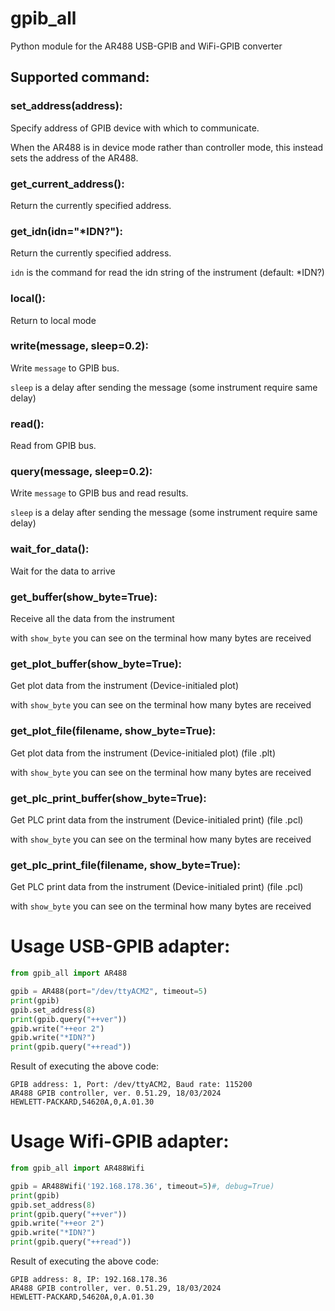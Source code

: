 # gpib_all
Python module for the AR488 USB-GPIB and WiFi-GPIB converter

## Supported command:
### set_address(address):
Specify address of GPIB device with which to communicate.

When the AR488 is in device mode rather than controller mode, this instead sets the address of the AR488.

### get_current_address():
Return the currently specified address.

### get_idn(idn="*IDN?"):
Return the currently specified address.

`idn` is the command for read the idn string of the instrument (default: *IDN?)

### local():
Return to local mode

### write(message, sleep=0.2):
Write `message` to GPIB bus.

`sleep` is a delay after sending the message (some instrument require same delay)

### read():
Read from GPIB bus.

### query(message, sleep=0.2):
Write `message` to GPIB bus and read results.

`sleep` is a delay after sending the message (some instrument require same delay)

### wait_for_data():
Wait for the data to arrive

### get_buffer(show_byte=True):
Receive all the data from the instrument

with `show_byte` you can see on the terminal how many bytes are received

### get_plot_buffer(show_byte=True):
Get plot data from the instrument (Device-initialed plot)

with `show_byte` you can see on the terminal how many bytes are received

### get_plot_file(filename, show_byte=True):
Get plot data from the instrument (Device-initialed plot) (file .plt)

with `show_byte` you can see on the terminal how many bytes are received

### get_plc_print_buffer(show_byte=True):
Get PLC print data from the instrument (Device-initialed print) (file .pcl)

with `show_byte` you can see on the terminal how many bytes are received

### get_plc_print_file(filename, show_byte=True):
Get PLC print data from the instrument (Device-initialed print) (file .pcl)

with `show_byte` you can see on the terminal how many bytes are received

# Usage USB-GPIB adapter:
```python
from gpib_all import AR488

gpib = AR488(port="/dev/ttyACM2", timeout=5)
print(gpib)
gpib.set_address(8)
print(gpib.query("++ver"))
gpib.write("++eor 2")
gpib.write("*IDN?")
print(gpib.query("++read"))
```
Result of executing the above code:
```
GPIB address: 1, Port: /dev/ttyACM2, Baud rate: 115200
AR488 GPIB controller, ver. 0.51.29, 18/03/2024
HEWLETT-PACKARD,54620A,0,A.01.30
```

# Usage Wifi-GPIB adapter:
```python
from gpib_all import AR488Wifi

gpib = AR488Wifi('192.168.178.36', timeout=5)#, debug=True)
print(gpib)
gpib.set_address(8)
print(gpib.query("++ver"))
gpib.write("++eor 2")
gpib.write("*IDN?")
print(gpib.query("++read"))
```
Result of executing the above code:
```
GPIB address: 8, IP: 192.168.178.36
AR488 GPIB controller, ver. 0.51.29, 18/03/2024
HEWLETT-PACKARD,54620A,0,A.01.30
```

